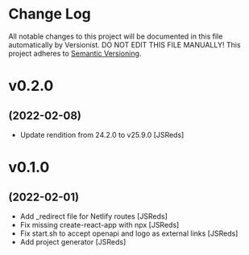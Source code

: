 # Change Log

All notable changes to this project will be documented in this file
automatically by Versionist. DO NOT EDIT THIS FILE MANUALLY!
This project adheres to [Semantic Versioning](http://semver.org/).

# v0.2.0
## (2022-02-08)

* Update rendition from 24.2.0 to v25.9.0 [JSReds]

# v0.1.0
## (2022-02-01)

* Add _redirect file for Netlify routes [JSReds]
* Fix missing create-react-app with npx [JSReds]
* Fix start.sh to accept openapi and logo as external links [JSReds]
* Add project generator [JSReds]
